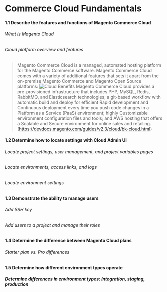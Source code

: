# Commerce Cloud Fundamentals

#### 1.1 Describe the features and functions of Magento Commerce Cloud

###### What is Magento Cloud
###### Cloud platform overview and features

> Magento Commerce Cloud is a managed, automated hosting platform for the Magento Commerce software. Magento Commerce Cloud comes with a variety of additional features that sets it apart from the on-premise Magento Commerce and Magento Open Source platforms:
> ![Cloud Benefits](https://devdocs.magento.com/common/images/cloud/CloudBenefits.svg)
> Magento Commerce Cloud provides a pre-provisioned infrastructure that includes PHP, MySQL, Redis, RabbitMQ, and Elasticsearch technologies; a git-based workflow with automatic build and deploy for efficient Rapid development and Continuous deployment every time you push code changes in a Platform as a Service (PaaS) environment; highly Customizable environment configuration files and tools; and AWS hosting that offers a Scalable and Secure environment for online sales and retailing.
(https://devdocs.magento.com/guides/v2.3/cloud/bk-cloud.html)


#### 1.2 Determine how to locate settings with Cloud Admin UI

###### Locate project settings, user management, and project variables pages
###### Locate environments, access links, and logs
###### Locate environment settings

#### 1.3 Demonstrate the ability to manage users

###### Add SSH key
###### Add users to a project and manage their roles

#### 1.4 Determine the difference between Magento Cloud plans

###### Starter plan vs. Pro differences

#### 1.5 Determine how different environment types operate

##### Determine differences in environment types: Integration, staging, production
